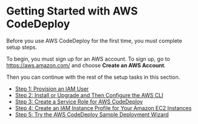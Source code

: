 # Getting Started with AWS CodeDeploy<a name="getting-started-codedeploy"></a>

Before you use AWS CodeDeploy for the first time, you must complete setup steps\.

To begin, you must sign up for an AWS account\. To sign up, go to [https://aws\.amazon\.com/](https://aws.amazon.com/) and choose **Create an AWS Account**\.

Then you can continue with the rest of the setup tasks in this section\.


+ [Step 1: Provision an IAM User](getting-started-provision-user.md)
+ [Step 2: Install or Upgrade and Then Configure the AWS CLI](getting-started-configure-cli.md)
+ [Step 3: Create a Service Role for AWS CodeDeploy](getting-started-create-service-role.md)
+ [Step 4: Create an IAM Instance Profile for Your Amazon EC2 Instances](getting-started-create-iam-instance-profile.md)
+ [Step 5: Try the AWS CodeDeploy Sample Deployment Wizard](getting-started-wizard.md)